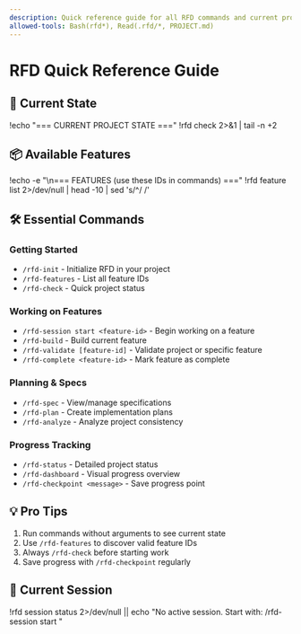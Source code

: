 ```yaml
---
description: Quick reference guide for all RFD commands and current project state
allowed-tools: Bash(rfd*), Read(.rfd/*, PROJECT.md)
---
```


# RFD Quick Reference Guide

## 🎯 Current State
!echo "=== CURRENT PROJECT STATE ==="
!rfd check 2>&1 | tail -n +2

## 📦 Available Features
!echo -e "\n=== FEATURES (use these IDs in commands) ==="
!rfd feature list 2>/dev/null | head -10 | sed 's/^/  /'

## 🛠️ Essential Commands

### Getting Started
- `/rfd-init` - Initialize RFD in your project
- `/rfd-features` - List all feature IDs
- `/rfd-check` - Quick project status

### Working on Features  
- `/rfd-session start <feature-id>` - Begin working on a feature
- `/rfd-build` - Build current feature
- `/rfd-validate [feature-id]` - Validate project or specific feature
- `/rfd-complete <feature-id>` - Mark feature as complete

### Planning & Specs
- `/rfd-spec` - View/manage specifications
- `/rfd-plan` - Create implementation plans
- `/rfd-analyze` - Analyze project consistency

### Progress Tracking
- `/rfd-status` - Detailed project status
- `/rfd-dashboard` - Visual progress overview
- `/rfd-checkpoint <message>` - Save progress point

## 💡 Pro Tips
1. Run commands without arguments to see current state
2. Use `/rfd-features` to discover valid feature IDs
3. Always `/rfd-check` before starting work
4. Save progress with `/rfd-checkpoint` regularly

## 📝 Current Session
!rfd session status 2>/dev/null || echo "No active session. Start with: /rfd-session start <feature-id>"